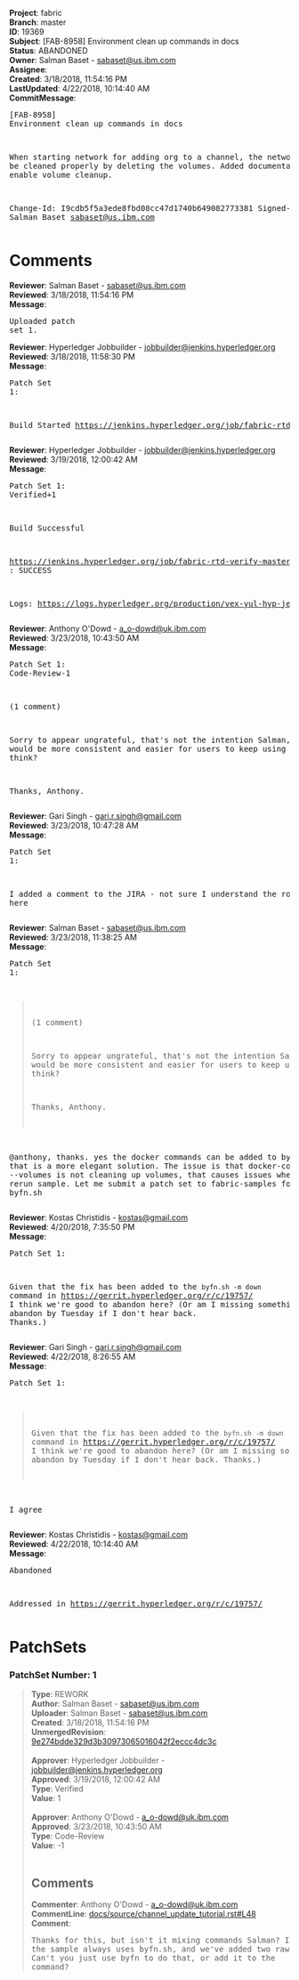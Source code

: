 <strong>Project</strong>: fabric<br><strong>Branch</strong>: master<br><strong>ID</strong>: 19369<br><strong>Subject</strong>: [FAB-8958] Environment clean up commands in docs<br><strong>Status</strong>: ABANDONED<br><strong>Owner</strong>: Salman Baset - sabaset@us.ibm.com<br><strong>Assignee</strong>:<br><strong>Created</strong>: 3/18/2018, 11:54:16 PM<br><strong>LastUpdated</strong>: 4/22/2018, 10:14:40 AM<br><strong>CommitMessage</strong>:<br><pre>[FAB-8958] Environment clean up commands in docs

When starting network for adding org to a channel, the network should be
cleaned properly by deleting the volumes. Added documentation to enable
volume cleanup.

Change-Id: I9cdb5f5a3ede8fbd08cc47d1740b649082773381
Signed-off-by: Salman Baset <sabaset@us.ibm.com>
</pre><h1>Comments</h1><strong>Reviewer</strong>: Salman Baset - sabaset@us.ibm.com<br><strong>Reviewed</strong>: 3/18/2018, 11:54:16 PM<br><strong>Message</strong>: <pre>Uploaded patch set 1.</pre><strong>Reviewer</strong>: Hyperledger Jobbuilder - jobbuilder@jenkins.hyperledger.org<br><strong>Reviewed</strong>: 3/18/2018, 11:58:30 PM<br><strong>Message</strong>: <pre>Patch Set 1:

Build Started https://jenkins.hyperledger.org/job/fabric-rtd-verify-master/361/</pre><strong>Reviewer</strong>: Hyperledger Jobbuilder - jobbuilder@jenkins.hyperledger.org<br><strong>Reviewed</strong>: 3/19/2018, 12:00:42 AM<br><strong>Message</strong>: <pre>Patch Set 1: Verified+1

Build Successful 

https://jenkins.hyperledger.org/job/fabric-rtd-verify-master/361/ : SUCCESS

Logs: https://logs.hyperledger.org/production/vex-yul-hyp-jenkins-3/fabric-rtd-verify-master/361</pre><strong>Reviewer</strong>: Anthony O'Dowd - a_o-dowd@uk.ibm.com<br><strong>Reviewed</strong>: 3/23/2018, 10:43:50 AM<br><strong>Message</strong>: <pre>Patch Set 1: Code-Review-1

(1 comment)

Sorry to appear ungrateful, that's not the intention Salman, but it would be more consistent and easier for users to keep using byfn, I think?

Thanks, Anthony.</pre><strong>Reviewer</strong>: Gari Singh - gari.r.singh@gmail.com<br><strong>Reviewed</strong>: 3/23/2018, 10:47:28 AM<br><strong>Message</strong>: <pre>Patch Set 1:

I added a comment to the JIRA - not sure I understand the root issue here</pre><strong>Reviewer</strong>: Salman Baset - sabaset@us.ibm.com<br><strong>Reviewed</strong>: 3/23/2018, 11:38:25 AM<br><strong>Message</strong>: <pre>Patch Set 1:

> (1 comment)
 > 
 > Sorry to appear ungrateful, that's not the intention Salman, but it
 > would be more consistent and easier for users to keep using byfn, I
 > think?
 > 
 > Thanks, Anthony.

@anthony, thanks. yes the docker commands can be added to byfn.sh and that is a more elegant solution. The issue is that docker-compose down --volumes is not cleaning up volumes, that causes issues when trying to rerun sample. Let me submit a patch set to fabric-samples for byfn.sh</pre><strong>Reviewer</strong>: Kostas Christidis - kostas@gmail.com<br><strong>Reviewed</strong>: 4/20/2018, 7:35:50 PM<br><strong>Message</strong>: <pre>Patch Set 1:

Given that the fix has been added to the `byfn.sh -m down` command in https://gerrit.hyperledger.org/r/c/19757/ I think we're good to abandon here? (Or am I missing something? Will abandon by Tuesday if I don't hear back. Thanks.)</pre><strong>Reviewer</strong>: Gari Singh - gari.r.singh@gmail.com<br><strong>Reviewed</strong>: 4/22/2018, 8:26:55 AM<br><strong>Message</strong>: <pre>Patch Set 1:

> Given that the fix has been added to the `byfn.sh -m down` command
 > in https://gerrit.hyperledger.org/r/c/19757/ I think we're good to
 > abandon here? (Or am I missing something? Will abandon by Tuesday
 > if I don't hear back. Thanks.)

I agree</pre><strong>Reviewer</strong>: Kostas Christidis - kostas@gmail.com<br><strong>Reviewed</strong>: 4/22/2018, 10:14:40 AM<br><strong>Message</strong>: <pre>Abandoned

Addressed in https://gerrit.hyperledger.org/r/c/19757/</pre><h1>PatchSets</h1><h3>PatchSet Number: 1</h3><blockquote><strong>Type</strong>: REWORK<br><strong>Author</strong>: Salman Baset - sabaset@us.ibm.com<br><strong>Uploader</strong>: Salman Baset - sabaset@us.ibm.com<br><strong>Created</strong>: 3/18/2018, 11:54:16 PM<br><strong>UnmergedRevision</strong>: [9e274bdde329d3b30973065016042f2eccc4dc3c](https://github.com/hyperledger-gerrit-archive/fabric/commit/9e274bdde329d3b30973065016042f2eccc4dc3c)<br><br><strong>Approver</strong>: Hyperledger Jobbuilder - jobbuilder@jenkins.hyperledger.org<br><strong>Approved</strong>: 3/19/2018, 12:00:42 AM<br><strong>Type</strong>: Verified<br><strong>Value</strong>: 1<br><br><strong>Approver</strong>: Anthony O'Dowd - a_o-dowd@uk.ibm.com<br><strong>Approved</strong>: 3/23/2018, 10:43:50 AM<br><strong>Type</strong>: Code-Review<br><strong>Value</strong>: -1<br><br><h2>Comments</h2><strong>Commenter</strong>: Anthony O'Dowd - a_o-dowd@uk.ibm.com<br><strong>CommentLine</strong>: [docs/source/channel_update_tutorial.rst#L48](https://github.com/hyperledger-gerrit-archive/fabric/blob/9e274bdde329d3b30973065016042f2eccc4dc3c/docs/source/channel_update_tutorial.rst#L48)<br><strong>Comment</strong>: <pre>Thanks for this, but isn't it mixing commands Salman?  I mean that the sample always uses byfn.sh, and we've added two raw docker commands.  Can't you just use byfn to do that, or add it to the command?</pre></blockquote>